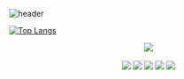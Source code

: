 ![header](https://capsule-render.vercel.app/api?type=wave&color=auto&height=300&section=header&text=capsule%20render&fontSize=90)

<!--타이틀 부분-->

[![Top Langs](https://github-readme-stats.vercel.app/api/top-langs/?username=ITfervor)](https://github.com/anuraghazra/github-readme-stats)
<div align=center>
<img src="https://github-readme-stats.vercel.app/api/top-langs/?username=ITfervor&layout=compact"><br><br>
</div>

<div align=center>
<img src=https://img.shields.io/badge/Java-ED8B00?style=for-the-badge&logo=openjdk&logoColor=white/>
<img src=https://img.shields.io/badge/C%23-239120?style=for-the-badge&logo=c-sharp&logoColor=white/>
<img src=https://img.shields.io/badge/C%2B%2B-00599C?style=for-the-badge&logo=c%2B%2B&logoColor=white/>
<img src=https://img.shields.io/badge/Spring-6DB33F?style=for-the-badge&logo=spring&logoColor=white/>
<img src=https://img.shields.io/badge/ts--node-3178C6?style=for-the-badge&logo=ts-node&logoColor=white/>
</div>

